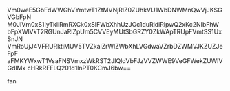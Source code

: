 Vm0weE5GbFdWWGhVYmtwT1ZtMVNjRlZ0ZUhkVU1WbDNWMnQwVjJKSGVGbFpN
M0JIVm0xS1IyTkliRmRXCk0xSlFWbXhhUzJOc1duRldiRlpwQ2xKc2NIbFhW
bFpXWlVkT2RGUnJaRlZpUm5CVVEyMUtSbGRZY0ZkWApTRUpFVmtSS1UxSnJN
VmRoUjJ4VFRURktiMUV5TVZkalZrWlZWbXhLVGdwaVZrbDZWMVJKZUZJeFpF
aFMKYWxwT1VsaFNSVmxzWkRST2JIQldVbFJzVVZWWE9VeGFWekZUWlVGdlMx
cHRkRFFLQ201d1lnPT0KCmJ6bw==

fan